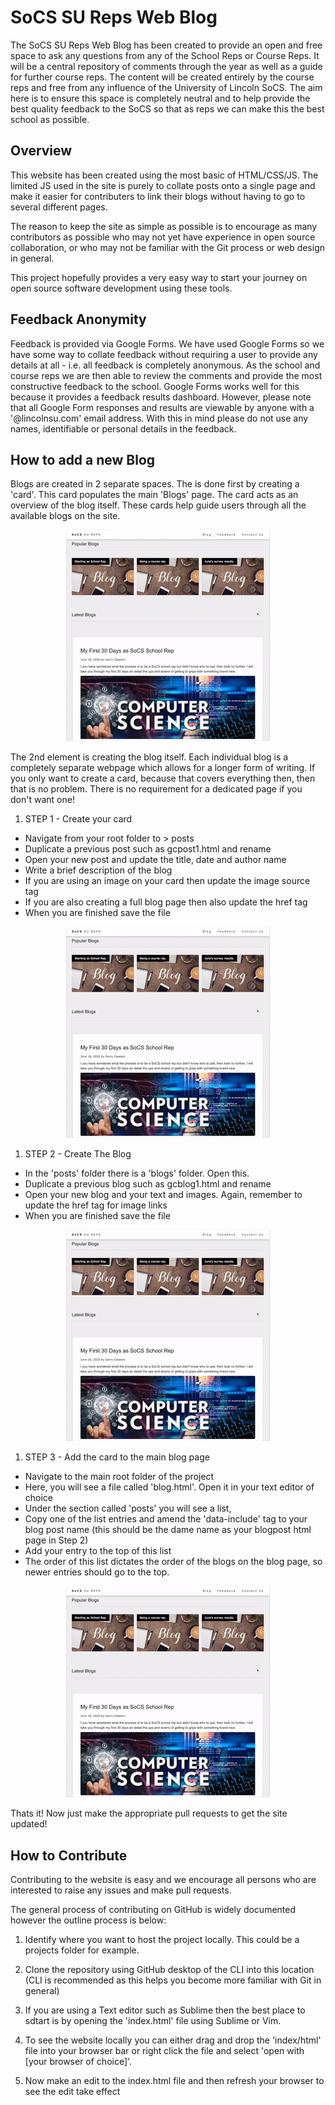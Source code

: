 # SoCS SU Reps Web Blog

The SoCS SU Reps Web Blog has been created to provide an open and free space to ask any questions from any of the School Reps or Course Reps. It will be a central repository of comments through the year as well as a guide for further course reps. The content will be created entirely by the course reps and free from any influence of the University of Lincoln SoCS. The aim here is to ensure this space is completely neutral and to help provide the best quality feedback to the SoCS so that as reps we can make this the best school as possible. 

## Overview

This website has been created using the most basic of HTML/CSS/JS. The limited JS used in the site is purely to collate posts onto a single page and make it easier for contributers to link their blogs without having to go to several different pages. 

The reason to keep the site as simple as possible is to encourage as many contributors as possible who may not yet have experience in open source collaboration, or who may not be familiar with the Git process or web design in general. 

This project hopefully provides a very easy way to start your journey on open source software development using these tools. 

## Feedback Anonymity

Feedback is provided via Google Forms. We have used Google Forms so we have some way to collate feedback without requiring a user to provide any details at all - i.e. all feedback is completely anonymous. As the school and course reps we are then able to review the comments and provide the most constructive feedback to the school. Google Forms works well for this because it provides a feedback results dashboard. However, please note that all Google Form responses and results are viewable by anyone with a '@lincolnsu.com' email address. With this in mind please do not use any names, identifiable or personal details in the feedback.  

## How to add a new Blog

Blogs are created in 2 separate spaces. The is done first by creating a 'card'. This card populates the main 'Blogs' page. The card acts as an overview of the blog itself. These cards help guide users through all the available blogs on the site. 

<p align="center"><img src="assets/card.gif"></p>

The 2nd element is creating the blog itself. Each individual blog is a completely separate webpage which allows for a longer form of writing. If you only want to create a card, because that covers everything then, then that is no problem. There is no requirement for a dedicated page if you don't want one! 

1. STEP 1 - Create your card

 - Navigate from your root folder to > posts
 - Duplicate a previous post such as gcpost1.html and rename
 - Open your new post and update the title, date and author name
 - Write a brief description of the blog
 - If you are using an image on your card then update the image source tag
 - If you are also creating a full blog page then also update the href tag
 - When you are finished save the file

<p align="center"><img src="assets/card.gif"></p>

1. STEP 2 - Create The Blog

- In the 'posts' folder there is a 'blogs' folder. Open this.
- Duplicate a previous blog such as gcblog1.html and rename
- Open your new blog and your text and images. Again, remember to update the href tag for image links
- When you are finished save the file

<p align="center"><img src="assets/card.gif"></p>

1. STEP 3 - Add the card to the main blog page

- Navigate to the main root folder of the project
- Here, you will see a file called 'blog.html'. Open it in your text editor of choice
- Under the section called 'posts' you will see a list, 
- Copy one of the list entries and amend the 'data-include' tag to your blog post name (this should be the dame name as your blogpost html page in Step 2)
- Add your entry to the top of this list
- The order of this list dictates the order of the blogs on the blog page, so newer entries should go to the top.

<p align="center"><img src="assets/card.gif"></p>

Thats it! Now just make the appropriate pull requests to get the site updated!

## How to Contribute

Contributing to the website is easy and we encourage all persons who are interested to raise any issues and make pull requests. 

The general process of contributing on GitHub is widely documented however the outline process is below:

1. Identify where you want to host the project locally. This could be a projects folder for example. 

1. Clone the repository using GitHub desktop of the CLI into this location (CLI is recommended as this helps you become more familiar with Git in general)

1. If you are using a Text editor such as Sublime then the best place to sdtart is by opening the 'index.html' file using Sublime or Vim.

1. To see the website locally you can either drag and drop the 'index/html' file into your browser bar or right click the file and select 'open with [your browser of choice]'.

1. Now make an edit to the index.html file and then refresh your browser to see the edit take effect





